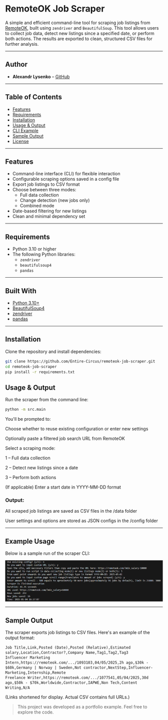 # RemoteOK Job Scraper

A simple and efficient command-line tool for scraping job listings from [RemoteOK](https://remoteok.com), built using `zendriver` and `BeautifulSoup`. This tool allows users to collect job data, detect new listings since a specified date, or perform both actions. The results are exported to clean, structured CSV files for further analysis.

---

## Author

- **Alexandr Lysenko** – [GitHub](https://github.com/Entire-Circus)

---

## Table of Contents

- [Features](#features)
- [Requirements](#requirements)
- [Installation](#installation)
- [Usage & Output](#usage--output)
- [CLI Example](#cli-example)
- [Sample Output](#sample-output)
- [License](#license)

---

##  Features

- Command-line interface (CLI) for flexible interaction
- Configurable scraping options saved in a config file
- Export job listings to CSV format
- Choose between three modes:
  - Full data collection
  - Change detection (new jobs only)
  - Combined mode
- Date-based filtering for new listings
- Clean and minimal dependency set

---

## Requirements

- Python 3.10 or higher
- The following Python libraries:
  - `zendriver`
  - `beautifulsoup4`
  - `pandas`

---

## Built With

- [Python 3.10+](https://www.python.org/)
- [BeautifulSoup4](https://www.crummy.com/software/BeautifulSoup/)
- [zendriver]((https://github.com/stephanlensky/zendriver))
- [pandas](https://pandas.pydata.org/)

---

## Installation

Clone the repository and install dependencies:

```bash
git clone https://github.com/Entire-Circus/remoteok-job-scraper.git
cd remoteok-job-scraper
pip install -r requirements.txt
```

## Usage & Output

Run the scraper from the command line:

```bash
python -m src.main
```
You'll be prompted to:

Choose whether to reuse existing configuration or enter new settings

Optionally paste a filtered job search URL from RemoteOK

Select a scraping mode:

1 – Full data collection

2 – Detect new listings since a date

3 – Perform both actions

(If applicable) Enter a start date in YYYY-MM-DD format

### Output:

All scraped job listings are saved as CSV files in the /data folder

User settings and options are stored as JSON configs in the /config folder

---

## Example Usage

Below is a sample run of the scraper CLI:

![CLI Example](assets/cli_example.png)

---

## Sample Output

The scraper exports job listings to CSV files. Here's an example of the output format:
```csv
Job Title,Link,Posted (Date),Posted (Relative),Estimated salary,Location,Contractor?,Company Name,Tag1,Tag2,Tag3
Influencer Marketing Intern,https://remoteok.com/.../1093103,04/05/2025,2h ago,$30k - $60k,Germany | Norway | Sweden,Not contractor,NextStep,Influencer-Marketing,Internship,Remote
Freelance Writer,https://remoteok.com/.../1077541,05/04/2025,30d ago,$50k - $70k,Worldwide,Contractor,IAPWE,Non Tech,Content Writing,N/A
```
(Links shortened for display. Actual CSV contains full URLs.)

> This project was developed as a portfolio example. Feel free to explore the code.
